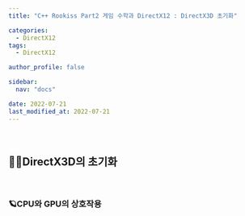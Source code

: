 ```yaml
---
title: "C++ Rookiss Part2 게임 수학과 DirectX12 : DirectX3D 초기화"

categories:
  - DirectX12
tags:
  - DirectX12

author_profile: false

sidebar:
  nav: "docs"

date: 2022-07-21
last_modified_at: 2022-07-21
---
```


<br>


## 🙇‍♀️DirectX3D의 초기화


<br>


### 🪐CPU와 GPU의 상호작용
